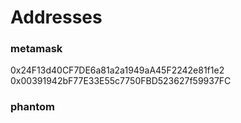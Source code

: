 # Addresses
### metamask
0x24F13d40CF7DE6a81a2a1949aA45F2242e81f1e2
0x00391942bF77E33E55c7750FBD523627f59937FC
### phantom

